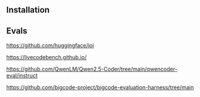 ## Installation

## Evals

https://github.com/huggingface/ioi

https://livecodebench.github.io/

https://github.com/QwenLM/Qwen2.5-Coder/tree/main/qwencoder-eval/instruct

https://github.com/bigcode-project/bigcode-evaluation-harness/tree/main